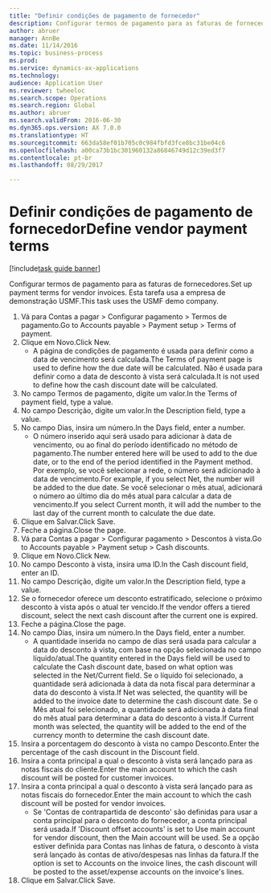 ```yaml
--- 
title: "Definir condições de pagamento de fornecedor"
description: Configurar termos de pagamento para as faturas de fornecedores.
author: abruer
manager: AnnBe
ms.date: 11/14/2016
ms.topic: business-process
ms.prod: 
ms.service: dynamics-ax-applications
ms.technology: 
audience: Application User
ms.reviewer: twheeloc
ms.search.scope: Operations
ms.search.region: Global
ms.author: abruer
ms.search.validFrom: 2016-06-30
ms.dyn365.ops.version: AX 7.0.0
ms.translationtype: HT
ms.sourcegitcommit: 663da58ef01b705c0c984fbfd3fce8bc31be04c6
ms.openlocfilehash: a00ca73b1bc301960132a86846749d12c39ed3f7
ms.contentlocale: pt-br
ms.lasthandoff: 08/29/2017

---
```

# <a name="define-vendor-payment-terms"></a><span data-ttu-id="1d01e-103">Definir condições de pagamento de fornecedor</span><span class="sxs-lookup"><span data-stu-id="1d01e-103">Define vendor payment terms</span></span>

[!include[task guide banner](../../includes/task-guide-banner.md)]

<span data-ttu-id="1d01e-104">Configurar termos de pagamento para as faturas de fornecedores.</span><span class="sxs-lookup"><span data-stu-id="1d01e-104">Set up payment terms for vendor invoices.</span></span> <span data-ttu-id="1d01e-105">Esta tarefa usa a empresa de demonstração USMF.</span><span class="sxs-lookup"><span data-stu-id="1d01e-105">This task uses the USMF demo company.</span></span>

1. <span data-ttu-id="1d01e-106">Vá para Contas a pagar > Configurar pagamento > Termos de pagamento.</span><span class="sxs-lookup"><span data-stu-id="1d01e-106">Go to Accounts payable > Payment setup > Terms of payment.</span></span>
2. <span data-ttu-id="1d01e-107">Clique em Novo.</span><span class="sxs-lookup"><span data-stu-id="1d01e-107">Click New.</span></span>
    * <span data-ttu-id="1d01e-108">A página de condições de pagamento é usada para definir como a data de vencimento será calculada.</span><span class="sxs-lookup"><span data-stu-id="1d01e-108">The Terms of payment page is used to define how the due date will be calculated.</span></span> <span data-ttu-id="1d01e-109">Não é usada para definir como a data de desconto à vista será calculada.</span><span class="sxs-lookup"><span data-stu-id="1d01e-109">It is not used to define how the cash discount date will be calculated.</span></span>  
3. <span data-ttu-id="1d01e-110">No campo Termos de pagamento, digite um valor.</span><span class="sxs-lookup"><span data-stu-id="1d01e-110">In the Terms of payment field, type a value.</span></span>
4. <span data-ttu-id="1d01e-111">No campo Descrição, digite um valor.</span><span class="sxs-lookup"><span data-stu-id="1d01e-111">In the Description field, type a value.</span></span>
5. <span data-ttu-id="1d01e-112">No campo Dias, insira um número.</span><span class="sxs-lookup"><span data-stu-id="1d01e-112">In the Days field, enter a number.</span></span>
    * <span data-ttu-id="1d01e-113">O número inserido aqui será usado para adicionar à data de vencimento, ou ao final do período identificado no método de pagamento.</span><span class="sxs-lookup"><span data-stu-id="1d01e-113">The number entered here will be used to add to the due date, or to the end of the period identified in the Payment method.</span></span> <span data-ttu-id="1d01e-114">Por exemplo, se você selecionar a rede, o número será adicionado à data de vencimento.</span><span class="sxs-lookup"><span data-stu-id="1d01e-114">For example, if you select Net, the number will be added to the due date.</span></span> <span data-ttu-id="1d01e-115">Se você selecionar o mês atual, adicionará o número ao último dia do mês atual para calcular a data de vencimento.</span><span class="sxs-lookup"><span data-stu-id="1d01e-115">If you select Current month, it will add the number to the last day of the current month to calculate the due date.</span></span>  
6. <span data-ttu-id="1d01e-116">Clique em Salvar.</span><span class="sxs-lookup"><span data-stu-id="1d01e-116">Click Save.</span></span>
7. <span data-ttu-id="1d01e-117">Feche a página.</span><span class="sxs-lookup"><span data-stu-id="1d01e-117">Close the page.</span></span>
8. <span data-ttu-id="1d01e-118">Vá para Contas a pagar > Configurar pagamento > Descontos à vista.</span><span class="sxs-lookup"><span data-stu-id="1d01e-118">Go to Accounts payable > Payment setup > Cash discounts.</span></span>
9. <span data-ttu-id="1d01e-119">Clique em Novo.</span><span class="sxs-lookup"><span data-stu-id="1d01e-119">Click New.</span></span>
10. <span data-ttu-id="1d01e-120">No campo Desconto à vista, insira uma ID.</span><span class="sxs-lookup"><span data-stu-id="1d01e-120">In the Cash discount field, enter an ID.</span></span>
11. <span data-ttu-id="1d01e-121">No campo Descrição, digite um valor.</span><span class="sxs-lookup"><span data-stu-id="1d01e-121">In the Description field, type a value.</span></span>
12. <span data-ttu-id="1d01e-122">Se o fornecedor oferece um desconto estratificado, selecione o próximo desconto à vista após o atual ter vencido.</span><span class="sxs-lookup"><span data-stu-id="1d01e-122">If the vendor offers a tiered discount, select the next cash discount after the current one is expired.</span></span>
13. <span data-ttu-id="1d01e-123">Feche a página.</span><span class="sxs-lookup"><span data-stu-id="1d01e-123">Close the page.</span></span>
14. <span data-ttu-id="1d01e-124">No campo Dias, insira um número.</span><span class="sxs-lookup"><span data-stu-id="1d01e-124">In the Days field, enter a number.</span></span>
    * <span data-ttu-id="1d01e-125">A quantidade inserida no campo de dias será usada para calcular a data do desconto à vista, com base na opção selecionada no campo líquido/atual.</span><span class="sxs-lookup"><span data-stu-id="1d01e-125">The quantity entered in the Days field will be used to calculate the Cash discount date, based on what option was selected in the Net/Current field.</span></span> <span data-ttu-id="1d01e-126">Se o líquido foi selecionado, a quantidade será adicionada à data da nota fiscal para determinar a data do desconto à vista.</span><span class="sxs-lookup"><span data-stu-id="1d01e-126">If Net was selected, the quantity will be added to the invoice date to determine the cash discount date.</span></span> <span data-ttu-id="1d01e-127">Se o Mês atual foi selecionado, a quantidade será adicionada à data final do mês atual para determinar a data do desconto à vista.</span><span class="sxs-lookup"><span data-stu-id="1d01e-127">If Current month was selected, the quantity will be added to the end of the currency month to determine the cash discount date.</span></span>  
15. <span data-ttu-id="1d01e-128">Insira a porcentagem do desconto à vista no campo Desconto.</span><span class="sxs-lookup"><span data-stu-id="1d01e-128">Enter the percentage of the cash discount in the Discount field.</span></span> 
16. <span data-ttu-id="1d01e-129">Insira a conta principal a qual o desconto à vista será lançado para as notas fiscais do cliente.</span><span class="sxs-lookup"><span data-stu-id="1d01e-129">Enter the main account to which the cash discount will be posted for customer invoices.</span></span>
17. <span data-ttu-id="1d01e-130">Insira a conta principal a qual o desconto à vista será lançado para as notas fiscais do fornecedor.</span><span class="sxs-lookup"><span data-stu-id="1d01e-130">Enter the main account to which the cash discount will be posted for vendor invoices.</span></span>
    * <span data-ttu-id="1d01e-131">Se 'Contas de contrapartida de desconto' são definidas para usar a conta principal para o desconto do fornecedor, a conta principal será usada.</span><span class="sxs-lookup"><span data-stu-id="1d01e-131">If 'Discount offset accounts' is set to Use main account for vendor discount, then the Main account will be used.</span></span>  <span data-ttu-id="1d01e-132">Se a opção estiver definida para Contas nas linhas de fatura, o desconto à vista será lançado às contas de ativo/despesas nas linhas da fatura.</span><span class="sxs-lookup"><span data-stu-id="1d01e-132">If the option is set to Accounts on the invoice lines, the cash discount will be posted to the asset/expense accounts on the invoice's lines.</span></span>  
18. <span data-ttu-id="1d01e-133">Clique em Salvar.</span><span class="sxs-lookup"><span data-stu-id="1d01e-133">Click Save.</span></span>


